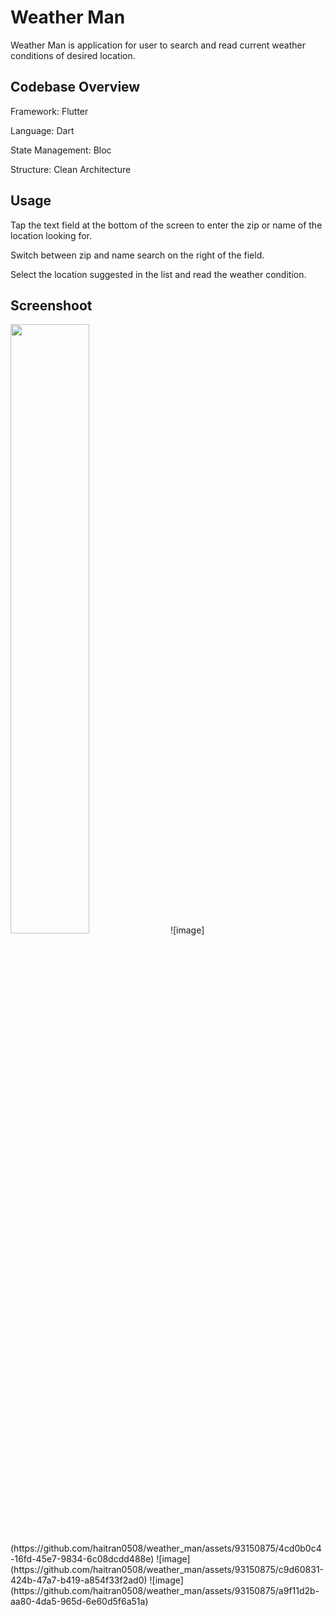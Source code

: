 
# Weather Man

Weather Man is application for user to search and read current weather conditions of desired location.

## Codebase Overview

Framework: Flutter

Language: Dart

State Management: Bloc

Structure: Clean Architecture

## Usage

Tap the text field at the bottom of the screen to enter the zip or name of the location looking for.

Switch between zip and name search on the right of the field.

Select the location suggested in the list and read the weather condition.

## Screenshoot

<img src="https://i.imgur.com/ZWnhY9T.png](https://github.com/haitran0508/weather_man/assets/93150875/4cd0b0c4-16fd-45e7-9834-6c08dcdd488e)" width=50% height=50%>
![image](https://github.com/haitran0508/weather_man/assets/93150875/4cd0b0c4-16fd-45e7-9834-6c08dcdd488e) 
![image](https://github.com/haitran0508/weather_man/assets/93150875/c9d60831-424b-47a7-b419-a854f33f2ad0)
![image](https://github.com/haitran0508/weather_man/assets/93150875/a9f11d2b-aa80-4da5-965d-6e60d5f6a51a)



